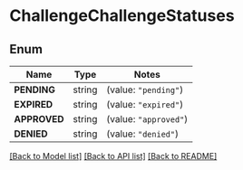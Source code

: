 # ChallengeChallengeStatuses

## Enum

Name | Type | Notes
------------ | ------------- | -------------
**PENDING** | string | (value: `"pending"`)
**EXPIRED** | string | (value: `"expired"`)
**APPROVED** | string | (value: `"approved"`)
**DENIED** | string | (value: `"denied"`)


[[Back to Model list]](../README.md#documentation-for-models) [[Back to API list]](../README.md#documentation-for-api-endpoints) [[Back to README]](../README.md)


